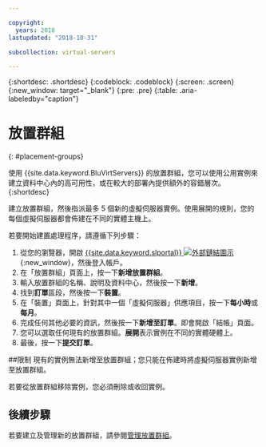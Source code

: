 ```yaml
---

copyright:
  years: 2018
lastupdated: "2018-10-31"

subcollection: virtual-servers

---
```


{:shortdesc: .shortdesc}
{:codeblock: .codeblock}
{:screen: .screen}
{:new_window: target="_blank"}
{:pre: .pre}
{:table: .aria-labeledby="caption"}


# 放置群組
{: #placement-groups}

使用 {{site.data.keyword.BluVirtServers}} 的放置群組，您可以使用公用實例來建立資料中心內的高可用性，或在較大的部署內提供額外的容錯層次。
{:shortdesc}

建立放置群組，然後指派最多 5 個新的虛擬伺服器實例。使用展開的規則，您的每個虛擬伺服器都會佈建在不同的實體主機上。

若要開始建置處理程序，請遵循下列步驟：

1. 從您的瀏覽器，開啟 [{{site.data.keyword.slportal}} ![外部鏈結圖示](../icons/launch-glyph.svg "外部鏈結圖示")](https://control.softlayer.com/){:new_window}，然後登入帳戶。
2. 在「放置群組」頁面上，按一下**新增放置群組**。
3. 輸入放置群組的名稱、說明及資料中心，然後按一下**新增**。
4. 找到**訂單**區段，然後按一下**裝置**。
5. 在「裝置」頁面上，針對其中一個「虛擬伺服器」供應項目，按一下**每小時**或**每月**。
6. 完成任何其他必要的資訊，然後按一下**新增至訂單**。即會開啟「結帳」頁面。
7. 您可以選取任何現有的放置群組。**展開**表示實例在不同的實體硬體上。
8. 最後，按一下**提交訂單**。

##限制
現有的實例無法新增至放置群組；您只能在佈建時將虛擬伺服器實例新增至放置群組。

若要從放置群組移除實例，您必須刪除或收回實例。

## 後續步驟

若要建立及管理新的放置群組，請參閱[管理放置群組](/docs/vsi?topic=virtual-servers-vsi_managing_placegroup)。
